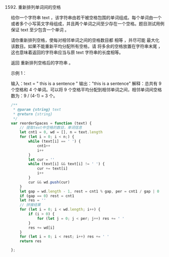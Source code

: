 1592. 重新排列单词间的空格

给你一个字符串 text ，该字符串由若干被空格包围的单词组成。每个单词由一个或者多个小写英文字母组成，并且两个单词之间至少存在一个空格。题目测试用例保证 text 至少包含一个单词 。

请你重新排列空格，使每对相邻单词之间的空格数目都 相等 ，并尽可能 最大化 该数目。如果不能重新平均分配所有空格，请 将多余的空格放置在字符串末尾 ，这也意味着返回的字符串应当与原 text 字符串的长度相等。

返回 重新排列空格后的字符串 。

 

示例 1：

输入：text = "  this   is  a sentence "
输出："this   is   a   sentence"
解释：总共有 9 个空格和 4 个单词。可以将 9 个空格平均分配到相邻单词之间，相邻单词间空格数为：9 / (4-1) = 3 个。

```js
/**
 * @param {string} text
 * @return {string}
 */
var reorderSpaces = function (text) {
    // 提取text中空格的数目，单词信息
    let cnt1 = 0, wd = [], n = text.length
    for (let i = 0; i < n;) {
        while (text[i] == ' ') {
            cnt1++
            i++
        }
        let cur = ''
        while (text[i] && text[i] != ' ') {
            cur += text[i]
            i++
        }
        cur && wd.push(cur)
    }
    let gap = wd.length - 1, rest = cnt1 % gap, per = cnt1 / gap | 0
    if (gap == 0) rest = cnt1
    let res = ''
    // 拼接结果
    for (let i = 0; i < wd.length; i++) {
        if (i > 0) {
            for (let j = 0; j < per; j++) res += ' '
        }
        res += wd[i]
    }
    for (let i = 0; i < rest; i++) res += ' '
    return res

};